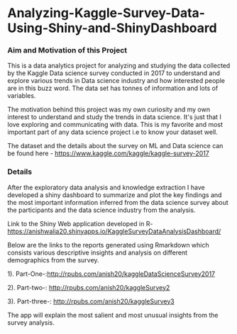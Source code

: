 # Analyzing-Kaggle-Survey-Data-Using-Shiny-and-ShinyDashboard

### Aim and Motivation of this Project

This is a data analytics project for analyzing and studying the data collected by the Kaggle Data science survey conducted in 2017 to understand and explore various trends in Data science industry and how interested people are in this buzz word. The data set has tonnes of information and lots of variables.

The motivation behind this project was my own curiosity and my own interest to understand and study the trends in data science. It's just that I love exploring and communicating with data. This is my favorite and most important part of any data science project i.e to know your dataset well. 

The dataset and the details about the survey on ML and Data science can be found here - https://www.kaggle.com/kaggle/kaggle-survey-2017

### Details

After the exploratory data analysis and knowledge extraction I have developed a shiny dashboard to summarize and plot the key findings and the most important information inferred from the data science survey about the participants and the data science industry from the analysis.

Link to the Shiny Web application developed in R-https://anishwalia20.shinyapps.io/KaggleSurveyDataAnalysisDashboard/

Below are the links to the reports generated using Rmarkdown which consists various descriptive insights and analysis on different demographics from the survey.

1).  Part-One-:http://rpubs.com/anish20/kaggleDataScienceSurvey2017

2).  Part-two-: http://rpubs.com/anish20/kaggleSurvey2

3).  Part-three-: http://rpubs.com/anish20/kaggleSurvey3


The app will explain the most salient and most unusual insights from the survey analysis.
